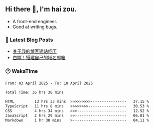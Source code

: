 ## Hi there 👋, I'm hai zou.

- A front-end engineer.
- Good at writing bugs.

### 📖 Latest Blog Posts
<!-- BLOG-POST-LIST:START -->
- [关于我的博客建站经历](https://www.izou.top/2025/01/blog-site-build/)
- [白嫖！搭建自己的域名邮箱](https://www.izou.top/2025/01/domain-mail/)
<!-- BLOG-POST-LIST:END -->

### 🕐 WakaTime
<!--START_SECTION:waka-->

```txt
From: 03 April 2025 - To: 10 April 2025

Total Time: 36 hrs 30 mins

HTML         13 hrs 33 mins  >>>>>>>>>----------------   37.15 %
TypeScript   11 hrs 8 mins   >>>>>>>>-----------------   30.53 %
CSS          4 hrs 34 mins   >>>----------------------   12.52 %
JavaScript   2 hrs 29 mins   >>-----------------------   06.81 %
Markdown     1 hr 30 mins    >------------------------   04.11 %
```

<!--END_SECTION:waka-->
